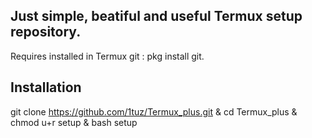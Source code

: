 ## Just simple, beatiful and useful Termux setup repository.
Requires installed in Termux git : pkg install git.
## Installation
git clone https://github.com/1tuz/Termux_plus.git & cd Termux_plus & chmod u+r setup & bash setup
